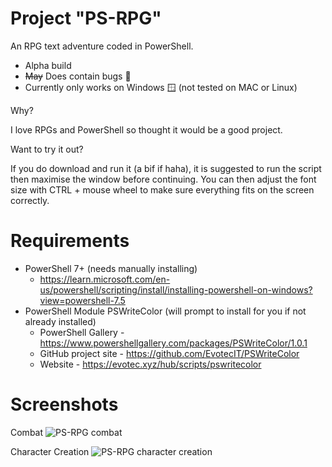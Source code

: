 # Project "PS-RPG"

An RPG text adventure coded in PowerShell.

- Alpha build
- ~~May~~ Does contain bugs 🐛
- Currently only works on Windows 🪟 (not tested on MAC or Linux)

Why?

I love RPGs and PowerShell so thought it would be a good project.

Want to try it out?

If you do download and run it (a bif if haha), it is suggested to run the script then maximise the window before continuing. You can then adjust the font size with CTRL + mouse wheel to make sure everything fits on the screen correctly.

# Requirements
- PowerShell 7+ (needs manually installing)
  - https://learn.microsoft.com/en-us/powershell/scripting/install/installing-powershell-on-windows?view=powershell-7.5
- PowerShell Module PSWriteColor (will prompt to install for you if not already installed)
  - PowerShell Gallery - https://www.powershellgallery.com/packages/PSWriteColor/1.0.1
  - GitHub project site - https://github.com/EvotecIT/PSWriteColor
  - Website - https://evotec.xyz/hub/scripts/pswritecolor

# Screenshots
Combat
![PS-RPG combat](https://github.com/user-attachments/assets/f967271d-81f5-41d2-9d6e-827d9116f184)

Character Creation
![PS-RPG character creation](https://github.com/user-attachments/assets/213e7648-0b5f-4b2f-b0e0-4529bb44d7a0)

